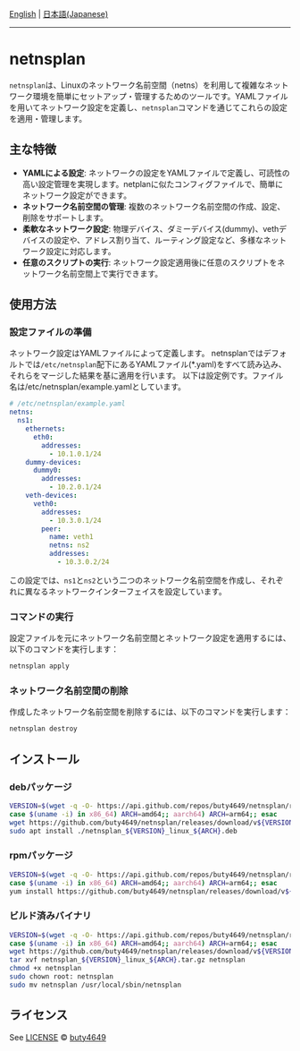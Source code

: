 [English](README.md) | [日本語(Japanese)](README_ja.md)

---

# netnsplan

`netnsplan`は、Linuxのネットワーク名前空間（netns）を利用して複雑なネットワーク環境を簡単にセットアップ・管理するためのツールです。YAMLファイルを用いてネットワーク設定を定義し、`netnsplan`コマンドを通じてこれらの設定を適用・管理します。

## 主な特徴

- **YAMLによる設定**: ネットワークの設定をYAMLファイルで定義し、可読性の高い設定管理を実現します。netplanに似たコンフィグファイルで、簡単にネットワーク設定ができます。
- **ネットワーク名前空間の管理**: 複数のネットワーク名前空間の作成、設定、削除をサポートします。
- **柔軟なネットワーク設定**: 物理デバイス、ダミーデバイス(dummy)、vethデバイスの設定や、アドレス割り当て、ルーティング設定など、多様なネットワーク設定に対応します。
- **任意のスクリプトの実行**: ネットワーク設定適用後に任意のスクリプトをネットワーク名前空間上で実行できます。

## 使用方法

### 設定ファイルの準備

ネットワーク設定はYAMLファイルによって定義します。
netnsplanではデフォルトでは`/etc/netnsplan`配下にあるYAMLファイル(*.yaml)をすべて読み込み、それらをマージした結果を基に適用を行います。
以下は設定例です。ファイル名は/etc/netnsplan/example.yamlとしています。

```yaml
# /etc/netnsplan/example.yaml
netns:
  ns1:
    ethernets:
      eth0:
        addresses:
          - 10.1.0.1/24
    dummy-devices:
      dummy0:
        addresses:
          - 10.2.0.1/24
    veth-devices:
      veth0:
        addresses:
          - 10.3.0.1/24
        peer:
          name: veth1
          netns: ns2
          addresses:
            - 10.3.0.2/24
```

この設定では、`ns1`と`ns2`という二つのネットワーク名前空間を作成し、それぞれに異なるネットワークインターフェイスを設定しています。

### コマンドの実行

設定ファイルを元にネットワーク名前空間とネットワーク設定を適用するには、以下のコマンドを実行します：

```bash
netnsplan apply
```

### ネットワーク名前空間の削除

作成したネットワーク名前空間を削除するには、以下のコマンドを実行します：

```bash
netnsplan destroy
```

## インストール

### debパッケージ

```sh
VERSION=$(wget -q -O- https://api.github.com/repos/buty4649/netnsplan/releases/latest | grep tag_name | cut -d '"' -f 4 | tr -d v)
case $(uname -i) in x86_64) ARCH=amd64;; aarch64) ARCH=arm64;; esac
wget https://github.com/buty4649/netnsplan/releases/download/v${VERSION}/netnsplan_${VERSION}_linux_${ARCH}.deb
sudo apt install ./netnsplan_${VERSION}_linux_${ARCH}.deb
```

### rpmパッケージ

```sh
VERSION=$(wget -q -O- https://api.github.com/repos/buty4649/netnsplan/releases/latest | grep tag_name | cut -d '"' -f 4 | tr -d v)
case $(uname -i) in x86_64) ARCH=amd64;; aarch64) ARCH=arm64;; esac
yum install https://github.com/buty4649/netnsplan/releases/download/v${VERSION}/netnsplan_${VERSION}_linux_${ARCH}.rpm
```

### ビルド済みバイナリ

```sh
VERSION=$(wget -q -O- https://api.github.com/repos/buty4649/netnsplan/releases/latest | grep tag_name | cut -d '"' -f 4 | tr -d v)
case $(uname -i) in x86_64) ARCH=amd64;; aarch64) ARCH=arm64;; esac
wget https://github.com/buty4649/netnsplan/releases/download/v${VERSION}/netnsplan_${VERSION}_linux_${ARCH}.tar.gz
tar xvf netnsplan_${VERSION}_linux_${ARCH}.tar.gz netnsplan
chmod +x netnsplan
sudo chown root: netnsplan
sudo mv netnsplan /usr/local/sbin/netnsplan
```

## ライセンス

See [LICENSE](LICENSE) © [buty4649](https://github.com/buty4649/)
